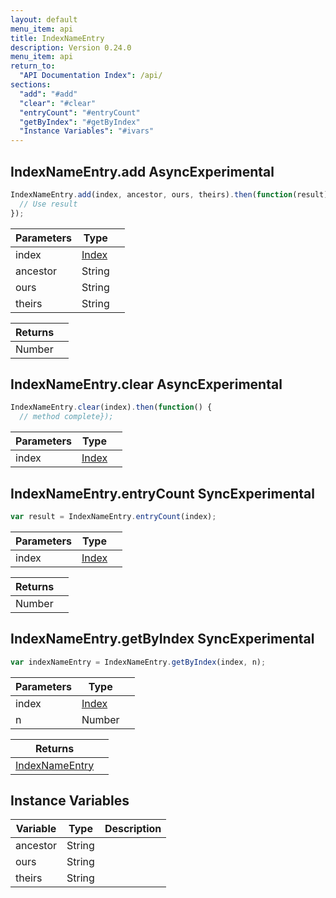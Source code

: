 ```yaml
---
layout: default
menu_item: api
title: IndexNameEntry
description: Version 0.24.0
menu_item: api
return_to:
  "API Documentation Index": /api/
sections:
  "add": "#add"
  "clear": "#clear"
  "entryCount": "#entryCount"
  "getByIndex": "#getByIndex"
  "Instance Variables": "#ivars"
---
```


## <a name="add"></a><span>IndexNameEntry.</span>add <span class="tags"><span class="async">Async</span><span class="experimental">Experimental</span></span>

```js
IndexNameEntry.add(index, ancestor, ours, theirs).then(function(result) {
  // Use result
});
```

| Parameters | Type |   |
| --- | --- | --- |
| index | [Index](/api/index/) |  |
| ancestor | String |  |
| ours | String |  |
| theirs | String |  |

| Returns |  |
| --- | --- |
| Number |  |

## <a name="clear"></a><span>IndexNameEntry.</span>clear <span class="tags"><span class="async">Async</span><span class="experimental">Experimental</span></span>

```js
IndexNameEntry.clear(index).then(function() {
  // method complete});
```

| Parameters | Type |   |
| --- | --- | --- |
| index | [Index](/api/index/) |  |

## <a name="entryCount"></a><span>IndexNameEntry.</span>entryCount <span class="tags"><span class="sync">Sync</span><span class="experimental">Experimental</span></span>

```js
var result = IndexNameEntry.entryCount(index);
```

| Parameters | Type |   |
| --- | --- | --- |
| index | [Index](/api/index/) |  |

| Returns |  |
| --- | --- |
| Number |  |

## <a name="getByIndex"></a><span>IndexNameEntry.</span>getByIndex <span class="tags"><span class="sync">Sync</span><span class="experimental">Experimental</span></span>

```js
var indexNameEntry = IndexNameEntry.getByIndex(index, n);
```

| Parameters | Type |   |
| --- | --- | --- |
| index | [Index](/api/index/) |  |
| n | Number |  |

| Returns |  |
| --- | --- |
| [IndexNameEntry](/api/index_name_entry/) |  |

## <a name="ivars"></a>Instance Variables

| Variable | Type | Description |
| --- | --- | --- |
| <a name="ancestor"></a>ancestor | String |  |
| <a name="ours"></a>ours | String |  |
| <a name="theirs"></a>theirs | String |  |

